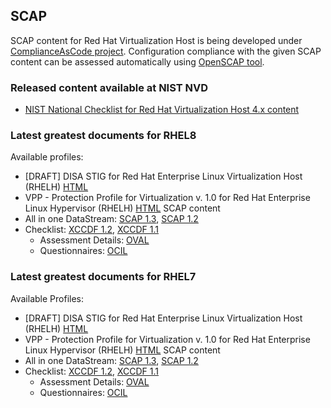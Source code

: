 ## SCAP

SCAP content for Red Hat Virtualization Host is being developed under [ComplianceAsCode project](https://github.com/ComplianceAsCode/content). Configuration compliance with the given SCAP content can be assessed automatically using [OpenSCAP tool](https://access.redhat.com/documentation/en-us/red_hat_enterprise_linux/7/html/security_guide/configuration-compliance-scanning_scanning-the-system-for-configuration-compliance-and-vulnerabilities).

### Released content available at NIST NVD
 * [NIST National Checklist for Red Hat Virtualization Host 4.x content](https://nvd.nist.gov/ncp/checklist/908)

### Latest greatest documents for RHEL8
Available profiles:
 * [DRAFT] DISA STIG for Red Hat Enterprise Linux Virtualization Host (RHELH) [HTML](/cac/guides/ssg-rhel8-guide-rhelh-stig.html)
 * VPP - Protection Profile for Virtualization v. 1.0 for Red Hat Enterprise Linux Hypervisor (RHELH) [HTML](/cac/guides/ssg-rhel8-guide-rhelh-vpp.html)
SCAP content
 * All in one DataStream: [SCAP 1.3](/cac/ssg-rhel8-ds.xml), [SCAP 1.2](/cac/ssg-rhel8-ds-1.2.xml)
 * Checklist: [XCCDF 1.2](/cac/ssg-rhel8-xccdf-1.2.xml), [XCCDF 1.1](/cac/ssg-rhel8-xccdf.xml)
   * Assessment Details: [OVAL](/cac/ssg-rhel8-oval.xml)
   * Questionnaires: [OCIL](/cac/ssg-rhel8-ocil.xml)

### Latest greatest documents for RHEL7
Available Profiles:
 * [DRAFT] DISA STIG for Red Hat Enterprise Linux Virtualization Host (RHELH) [HTML](/cac/guides/ssg-rhel7-guide-rhelh-stig.html)
 * VPP - Protection Profile for Virtualization v. 1.0 for Red Hat Enterprise Linux Hypervisor (RHELH) [HTML](/cac/guides/ssg-rhel7-guide-rhelh-vpp.html)
SCAP content
 * All in one DataStream: [SCAP 1.3](/cac/ssg-rhel7-ds.xml), [SCAP 1.2](/cac/ssg-rhel7-ds-1.2.xml)
 * Checklist: [XCCDF 1.2](/cac/ssg-rhel7-xccdf-1.2.xml), [XCCDF 1.1](/cac/ssg-rhel7-xccdf.xml)
   * Assessment Details: [OVAL](/cac/ssg-rhel7-oval.xml)
   * Questionnaires: [OCIL](/cac/ssg-rhel7-ocil.xml)


